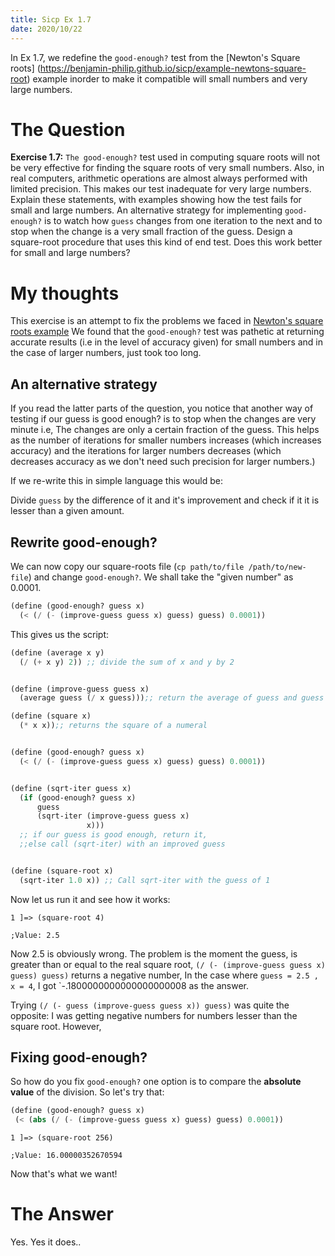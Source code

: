 ```yaml
---
title: Sicp Ex 1.7
date: 2020/10/22
---
```


In Ex 1.7, we redefine the `good-enough?` test from
the [Newton's Square roots] (https://benjamin-philip.github.io/sicp/example-newtons-square-root)
example inorder to make
it compatible will small numbers and very large numbers.

# The Question

**Exercise 1.7:** `The good-enough?` test used in computing square
roots will not be very effective for finding the square roots of very
small numbers. Also, in real computers, arithmetic operations are
almost always performed with limited precision. This makes our
test inadequate for very large numbers. Explain these statements,
with examples showing how the test fails for small and large numbers. 
An alternative strategy for implementing `good-enough?` is to watch
how `guess` changes from one iteration to the next and to
stop when the change is a very small fraction of the guess. Design
a square-root procedure that uses this kind of end test. Does this
work better for small and large numbers?

# My thoughts 

This exercise is an attempt to fix the problems we faced in [Newton's square roots example](https://benjamin-philip.github.io/sicp/example-newtons-square-root)
We found that the `good-enough?` test was pathetic at returning 
accurate results (i.e in the level of accuracy given) for small
numbers and in the case of larger numbers, just took too long.

## An alternative strategy

If you read the latter parts of the question, you notice that
another way of testing if our guess is good enough? is to
stop when the changes are very minute i.e, The changes are 
only a certain fraction of the guess. This helps as the number
of iterations for smaller numbers increases (which increases accuracy)
and the iterations for larger numbers decreases (which decreases accuracy
as we don't need such precision for larger numbers.)

If we re-write this in simple language this would be:

Divide `guess` by the difference of it and it's improvement 
and check if it  it is lesser than a given amount. 

## Rewrite good-enough?

We can now copy our square-roots file (`cp path/to/file /path/to/new-file`)
and change `good-enough?`. We shall take the "given number" as 0.0001.

```scheme
(define (good-enough? guess x)
  (< (/ (- (improve-guess guess x) guess) guess) 0.0001))
```

This gives us the script:

```scheme
(define (average x y)
  (/ (+ x y) 2)) ;; divide the sum of x and y by 2


(define (improve-guess guess x)
  (average guess (/ x guess)));; return the average of guess and guess divided by x

(define (square x)
  (* x x));; returns the square of a numeral


(define (good-enough? guess x)
  (< (/ (- (improve-guess guess x) guess) guess) 0.0001))


(define (sqrt-iter guess x)
  (if (good-enough? guess x)
      guess
      (sqrt-iter (improve-guess guess x)
                 x)))
  ;; if our guess is good enough, return it,
  ;;else call (sqrt-iter) with an improved guess


(define (square-root x)
  (sqrt-iter 1.0 x)) ;; Call sqrt-iter with the guess of 1

```

Now let us run it and see how it works:

```
1 ]=> (square-root 4)

;Value: 2.5
```

Now 2.5 is obviously wrong. The problem is the moment the guess, is greater than
or equal to the real square root, `(/ (- (improve-guess guess x) guess) guess)`
returns a negative number, In the case where `guess = 2.5 , x = 4`, 
I got `-.1800000000000000000008 as the answer. 

Trying `(/ (- guess (improve-guess guess x)) guess)` was quite the opposite:
I was getting negative numbers for numbers lesser than the square root. However,

## Fixing good-enough?

So how do you fix `good-enough?` one option is to compare the **absolute value**
of the division. So let's try that:

```scheme
(define (good-enough? guess x)
 (< (abs (/ (- (improve-guess guess x) guess) guess) 0.0001))
```

```
1 ]=> (square-root 256)

;Value: 16.00000352670594
```

Now that's what we want! 


# The Answer

Yes. Yes it does..
